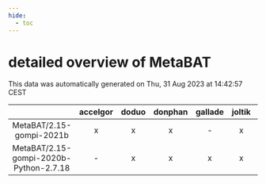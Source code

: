 ```yaml
---
hide:
  - toc
---
```


detailed overview of MetaBAT
============================


This data was automatically generated on Thu, 31 Aug 2023 at 14:42:57 CEST  

| |accelgor|doduo|donphan|gallade|joltik|skitty|swalot|victini|
| :---: | :---: | :---: | :---: | :---: | :---: | :---: | :---: | :---: |
|MetaBAT/2.15-gompi-2021b|x|x|x|-|x|x|x|x|
|MetaBAT/2.15-gompi-2020b-Python-2.7.18|-|x|x|x|x|x|x|x|
